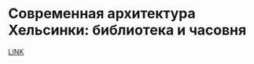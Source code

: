 # Современная архитектура Хельсинки: библиотека и часовня



[LINK](https://varlamov.ru/2510519.html)
